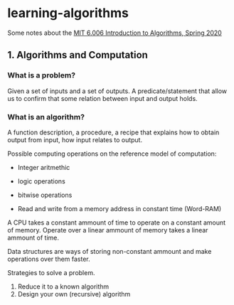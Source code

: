# learning-algorithms

Some notes about the [MIT 6.006 Introduction to Algorithms, Spring 2020](https://www.youtube.com/playlist?list=PLUl4u3cNGP63EdVPNLG3ToM6LaEUuStEY)


## 1. Algorithms and Computation

### What is a problem?

Given a set of inputs and a set of outputs. A predicate/statement that allow us to confirm that some relation between input and output holds.

### What is an algorithm?

A function description, a procedure, a recipe that explains how to obtain output from input, how input relates to output.

Possible computing operations on the reference model of computation:

* Integer aritmethic

* logic operations

* bitwise operations

* Read and write from a memory address in constant time (Word-RAM)

A CPU takes a constant ammount of time to operate on a constant amount of memory. Operate over a linear ammount of memory takes a linear ammount of time.

Data structures are ways of storing non-constant ammount and make operations over them faster.

Strategies to solve a problem.

1. Reduce it to a known algorithm
2. Design your own (recursive) algorithm



